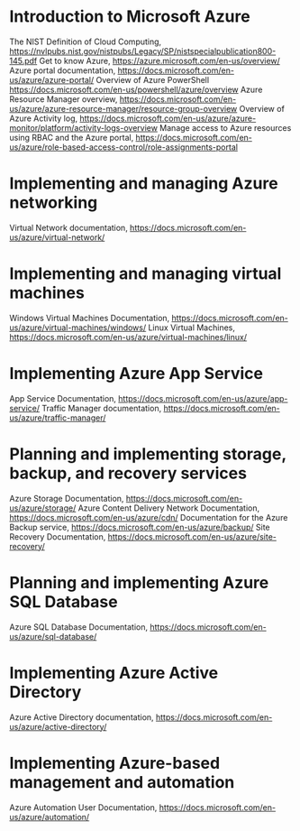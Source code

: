 # Introduction to Microsoft Azure
The NIST Definition of Cloud
Computing, <https://nvlpubs.nist.gov/nistpubs/Legacy/SP/nistspecialpublication800-145.pdf>
Get to know Azure, <https://azure.microsoft.com/en-us/overview/>
Azure portal documentation, <https://docs.microsoft.com/en-us/azure/azure-portal/>
Overview of Azure PowerShell <https://docs.microsoft.com/en-us/powershell/azure/overview>
Azure Resource Manager overview, <https://docs.microsoft.com/en-us/azure/azure-resource-manager/resource-group-overview>
Overview of Azure Activity log, <https://docs.microsoft.com/en-us/azure/azure-monitor/platform/activity-logs-overview>
Manage access to Azure resources using RBAC and the Azure portal, <https://docs.microsoft.com/en-us/azure/role-based-access-control/role-assignments-portal>
# Implementing and managing Azure networking
Virtual Network documentation, <https://docs.microsoft.com/en-us/azure/virtual-network/>

# Implementing and managing virtual machines
Windows Virtual Machines Documentation, <https://docs.microsoft.com/en-us/azure/virtual-machines/windows/>
Linux Virtual Machines, <https://docs.microsoft.com/en-us/azure/virtual-machines/linux/>

# Implementing Azure App Service
App Service Documentation, <https://docs.microsoft.com/en-us/azure/app-service/>
Traffic Manager documentation, <https://docs.microsoft.com/en-us/azure/traffic-manager/>

# Planning and implementing storage, backup, and recovery services
Azure Storage Documentation, <https://docs.microsoft.com/en-us/azure/storage/>
Azure Content Delivery Network Documentation, <https://docs.microsoft.com/en-us/azure/cdn/>
Documentation for the Azure Backup service, https://docs.microsoft.com/en-us/azure/backup/
Site Recovery Documentation, <https://docs.microsoft.com/en-us/azure/site-recovery/>

# Planning and implementing Azure SQL Database
Azure SQL Database Documentation, <https://docs.microsoft.com/en-us/azure/sql-database/>

# Implementing Azure Active Directory
Azure Active Directory documentation, <https://docs.microsoft.com/en-us/azure/active-directory/>

# Implementing Azure-based management and automation
Azure Automation User Documentation, <https://docs.microsoft.com/en-us/azure/automation/>
